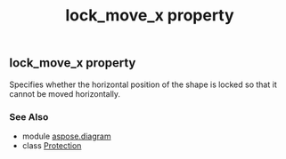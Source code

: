 ﻿---
title: lock_move_x property
second_title: Aspose.Diagram for Python via .NET API References
description: 
type: docs
weight: 140
url: /python-net/aspose.diagram/protection/lock_move_x/
is_root: false
---

## lock_move_x property


Specifies whether the horizontal position of the shape is locked so that it cannot be moved horizontally.

### See Also
* module [aspose.diagram](../../)
* class [Protection](/diagram/python-net/aspose.diagram/protection)
